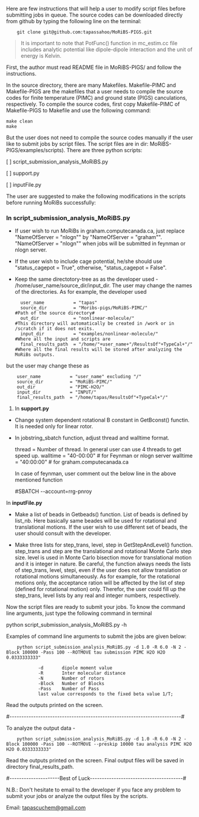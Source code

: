Here are few instructions that will help a user to modify script files before submitting jobs in queue. The source codes can be downloaded directly from github by typing the following line on the terminal:

        git clone git@github.com:tapassahoo/MoRiBS-PIGS.git

> It is important to note that PotFunc() function in mc_estim.cc file includes analytic potential like dipole-dipole interaction and the unit of energy is Kelvin.

First, the author must read README file in MoRiBS-PIGS/ and follow the instructions.

In the source directory, there are many Makefiles. Makefile-PIMC and Makefile-PIGS are the makefiles that a user needs to compile the source codes for finite temperature (PIMC) and ground state (PIGS) canculations, respectively. To compile the source codes, first copy Makefile-PIMC of Makefile-PIGS to Makefile and use the following command:

```
make clean
make
```

But the user does not need to compile the source codes manually if the user like to submit jobs by script files. The script files are in dir: MoRiBS-PIGS/examples/scripts). There are three python scripts:

[ ] script_submission_analysis_MoRiBS.py

[ ] support.py

[ ] inputFile.py

The user are suggested to make the following modifications in the scripts before running MoRiBs successfully:

### In script_submission_analysis_MoRiBS.py

- If user wish to run MoRiBs in graham.computecanada.ca, just replace "NameOfServer = "nlogn"" by "NameOfServer = "graham"". "NameOfServer = "nlogn"" when jobs will be submitted in feynman or nlogn server.

- If the user wish to include cage potential, he/she should use "status_cagepot = True", otherwise, "status_cagepot = False".

- Keep the same directotory-tree as as the developer used - /home/user_name/source_dir/input_dir. The user may change the names of the directories. As for example, the developer used

        user_name           = "tapas"
        source_dir          = "Moribs-pigs/MoRiBS-PIMC/"                    #Path of the source directory#
        out_dir             = "nonlinear-molecule/"                         #This directory will automatically be created in /work or in /scratch if it does not exits.      
        input_dir           = "examples/nonlinear-molecule/"                #Where all the input and scripts are
        final_results_path  = "/home/"+user_name+"/ResultsOf"+TypeCal+"/"   #Where all the final results will be stored after analyzing the MoRiBs outputs.

but the user may change these as

        user_name           = "user_name" excluding "/"
        source_dir          = "MoRiBS-PIMC/"
        out_dir             = "PIMC-H2O/"
        input_dir           = "INPUT/"
        final_results_path  = "/home/tapas/ResultsOf"+TypeCal+"/"

1. In **support.py**

- Change system dependent rotational B constant in GetBconst() functin. It is needed only for linear rotor.

- In jobstring_sbatch function, adjust thread and walltime format.

    thread         = Number of thread. In general user can use 4 threads to get speed up.
    walltime       = "40-00:00" # for Feynman or nlogn server
    walltime       = "40:00:00" # for graham.computecanada.ca

    In case of feynman, user comment out the below line in the above mentioned function
    
    #SBATCH --account=rrg-pnroy

In **inputFile.py**

- Make a list of beads in Getbeads() function. List of beads is defined by list_nb. Here basically same beades will be used for rotational and translational motions. If the user wish to use different set of beads, the user should consult with the developer.

- Make three lists for step_trans, level, step in GetStepAndLevel() function. step_trans and step are the translational and rotational Monte Carlo step size. level is used in Monte Carlo bisection move for translational motion and it is integer in nature. Be careful, the function always needs the lists of step_trans, level, stepi, even if the user does not allow translation or rotational motions simultaneously. As for example, for the rotational motions only, the acceptance ration will be affected by the list of step (defined for rotational motion) only. Therefor, the user could fill up the step_trans, level lists by any real and integer numbers, respectively.



Now the script files are ready to submit your jobs. To know the command line arguments, just type the following command in terminal

python script_submission_analysis_MoRiBS.py -h

Examples of command line arguments to submit the jobs are given below:

        python script_submission_analysis_MoRiBS.py -d 1.0 -R 6.0 -N 2 -Block 100000 -Pass 100 --ROTMOVE tau submission PIMC H2O H2O 0.0333333333"

                -d       dipole moment value
                -R       Inter molecular distance
                -N       Number of rotors
                -Block   Number of Blocks
                -Pass    Number of Pass
                last value corresponds to the fixed beta value 1/T;

Read the outputs printed on the screen.

#------------------------------------------------------------------------#

To analyze the output data -

        python script_submission_analysis_MoRiBS.py -d 1.0 -R 6.0 -N 2 -Block 100000 -Pass 100 --ROTMOVE --preskip 10000 tau analysis PIMC H2O H2O 0.0333333333"

Read the outputs printed on the screen. Final output files will be saved in directory final_results_path.

#---------------------Best of Luck---------------------------------------#

N.B.: Don't hesitate to email to the developer if you face any problem to submit your jobs or analyze the output files by the scripts.

Email: tapascuchem@gmail.com
